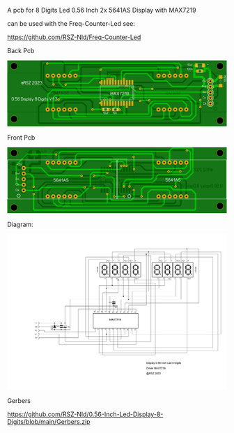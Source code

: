 A pcb for 8 Digits Led 0.56 Inch  2x 5641AS Display with MAX7219

can be used with the Freq-Counter-Led see:

https://github.com/RSZ-Nld/Freq-Counter-Led


Back Pcb

![Photo 1](https://github.com/RSZ-Nld/0.56-Inch-Led-Display-8-Digits/blob/main/Back.JPG)

Front Pcb

![Photo 0](https://github.com/RSZ-Nld/0.56-Inch-Led-Display-8-Digits/blob/main/Front.JPG)


Diagram:

![Photo 2](https://github.com/RSZ-Nld/0.56-Inch-Led-Display-8-Digits/blob/main/Diagram-Led-0.56.JPG)


Gerbers 

https://github.com/RSZ-Nld/0.56-Inch-Led-Display-8-Digits/blob/main/Gerbers.zip

